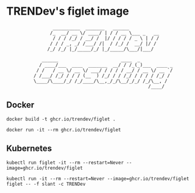 # TRENDev's figlet image
                     __________  _______   ______           
                    /_  __/ __ \/ ____/ | / / __ \___ _   __
                     / / / /_/ / __/ /  |/ / / / / _ \ | / /
                    / / / _, _/ /___/ /|  / /_/ /  __/ |/ / 
                   /_/ /_/ |_/_____/_/ |_/_____/\___/|___/  
                                                            
                 ______                       ____  _            
                / ____/___  ____  _______  __/ / /_(_)___  ____ _
               / /   / __ \/ __ \/ ___/ / / / / __/ / __ \/ __ `/
              / /___/ /_/ / / / (__  ) /_/ / / /_/ / / / / /_/ / 
              \____/\____/_/ /_/____/\__,_/_/\__/_/_/ /_/\__, /  
                                                        /____/   

## Docker
`docker build -t ghcr.io/trendev/figlet .`

`docker run -it --rm ghcr.io/trendev/figlet`


## Kubernetes
`kubectl run figlet -it --rm --restart=Never --image=ghcr.io/trendev/figlet`

`kubectl run -it --rm --restart=Never --image=ghcr.io/trendev/figlet figlet -- -f slant -c TRENDev`